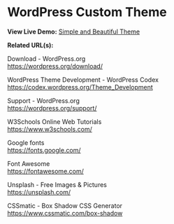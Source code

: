 # WordPress Custom Theme

**View Live Demo:** <a href="http://simpleandbeautifultheme.rodrigocorrea.me/">Simple and Beautiful Theme</a>

**Related URL(s):**

Download - WordPress.org<br>
https://wordpress.org/download/

WordPress Theme Development - WordPress Codex<br>
https://codex.wordpress.org/Theme_Development

Support - WordPress.org<br>
https://wordpress.org/support/

W3Schools Online Web Tutorials<br>
https://www.w3schools.com/

Google fonts<br>
https://fonts.google.com/

Font Awesome<br>
https://fontawesome.com/

Unsplash - Free Images & Pictures<br>
https://unsplash.com/

CSSmatic - Box Shadow CSS Generator<br>
https://www.cssmatic.com/box-shadow
